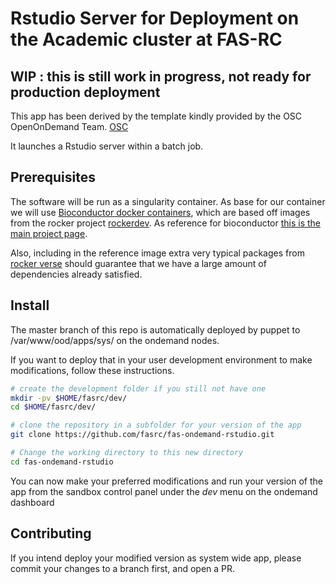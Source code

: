 # Rstudio Server  for Deployment on the Academic cluster at FAS-RC

## WIP : this is still work in progress, not ready for production deployment 

This app has been derived by the template kindly provided by the OSC OpenOnDemand
Team. [OSC](https://github.com/OSC/bc_osc_rstudio_server)

It launches a Rstudio server within a batch job.

## Prerequisites

The software will be run as a singularity container. 
As base for our container we will use [Bioconductor docker containers](https://hub.docker.com/r/bioconductor/bioconductor_docker), which are based off images from the rocker project [rockerdev](https://hub.docker.com/r/rockerdev/rstudio).
As reference for bioconductor [this is the main project page](https://www.bioconductor.org/help/docker/).

Also, including in the reference image extra very typical packages from [rocker verse](https://hub.docker.com/r/rocker/verse/dockerfile) should guarantee that we have a large amount of dependencies already satisfied.

## Install

The master branch of this repo is automatically deployed by puppet to /var/www/ood/apps/sys/ on the ondemand nodes.

If you want to deploy that in your user development environment to make modifications, follow these instructions. 

```sh
# create the development folder if you still not have one
mkdir -pv $HOME/fasrc/dev/
cd $HOME/fasrc/dev/

# clone the repository in a subfolder for your version of the app
git clone https://github.com/fasrc/fas-ondemand-rstudio.git

# Change the working directory to this new directory
cd fas-ondemand-rstudio
```
You can now make your preferred modifications and run your version of the app from the sandbox control panel under the
*dev* menu on the ondemand dashboard

## Contributing

If you intend deploy your modified version as system wide app, please commit your changes to a branch first, and open a PR.
